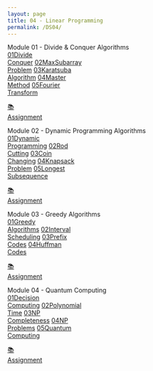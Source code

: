 ```yaml
---
layout: page
title: 04 - Linear Programming
permalink: /DS04/
---
```


<div class="row"><div class="btn text" markdown="1">
<div class="btn name">Module 01 - Divide & Conquer Algorithms</div>
<div class="row" style="grid-template-columns: 1fr 1fr 1fr 1fr 1fr 1fr;">
  <a href="/01-MSDS/DS03/M101/" class="btn box1"><span class="btn box11">01</span>Divide    <br>Conquer</a>
  <a href="/01-MSDS/DS03/M102/" class="btn box1"><span class="btn box11">02</span>MaxSubarray<br>Problem</a>
  <a href="/01-MSDS/DS03/M103/" class="btn box1"><span class="btn box11">03</span>Karatsuba <br>Algorithm</a>
  <a href="/01-MSDS/DS03/M104/" class="btn box1"><span class="btn box11">04</span>Master    <br>Method</a>
  <a href="/01-MSDS/DS03/M105/" class="btn box1"><span class="btn box11">05</span>Fourier   <br>Transform</a>
  <a class="btn empty"></a>
  
  <a href="//" class="btn box2">📚<br>Assignment</a>
</div></div></div>

<div class="row"><div class="btn text" markdown="1">
<div class="btn name">Module 02 - Dynamic Programming Algorithms</div>
<div class="row" style="grid-template-columns: 1fr 1fr 1fr 1fr 1fr 1fr;">
  <a href="/01-MSDS/DS03/M201/" class="btn box1"><span class="btn box11">01</span>Dynamic   <br>Programming</a>
  <a href="/01-MSDS/DS03/M202/" class="btn box1"><span class="btn box11">02</span>Rod       <br>Cutting</a>
  <a href="/01-MSDS/DS03/M203/" class="btn box1"><span class="btn box11">03</span>Coin      <br>Changing</a>
  <a href="/01-MSDS/DS03/M204/" class="btn box1"><span class="btn box11">04</span>Knapsack  <br>Problem</a>
  <a href="/01-MSDS/DS03/M205/" class="btn box1"><span class="btn box11">05</span>Longest   <br>Subsequence</a>
  <a class="btn empty"></a>

  <a href="//" class="btn box2">📚<br>Assignment</a>
</div></div></div>

<div class="row"><div class="btn text" markdown="1">
<div class="btn name">Module 03 - Greedy Algorithms</div>
<div class="row" style="grid-template-columns: 1fr 1fr 1fr 1fr 1fr 1fr;">
  <a href="/01-MSDS/DS03/M301/" class="btn box1"><span class="btn box11">01</span>Greedy    <br>Algorithms</a>
  <a href="/01-MSDS/DS03/M302/" class="btn box1"><span class="btn box11">02</span>Interval  <br>Scheduling</a>
  <a href="/01-MSDS/DS03/M303/" class="btn box1"><span class="btn box11">03</span>Prefix    <br>Codes</a>
  <a href="/01-MSDS/DS03/M304/" class="btn box1"><span class="btn box11">04</span>Huffman   <br>Codes</a>
  <a class="btn empty"></a>
  <a class="btn empty"></a>

  <a href="//" class="btn box2">📚<br>Assignment</a>
</div></div></div>

<div class="row"><div class="btn text" markdown="1">
<div class="btn name">Module 04 - Quantum Computing</div>
<div class="row" style="grid-template-columns: 1fr 1fr 1fr 1fr 1fr 1fr;">
  <a href="/01-MSDS/DS03/M401/" class="btn box1"><span class="btn box11">01</span>Decision  <br>Computing</a>
  <a href="/01-MSDS/DS03/M402/" class="btn box1"><span class="btn box11">02</span>Polynomial<br>Time</a>
  <a href="/01-MSDS/DS03/M403/" class="btn box1"><span class="btn box11">03</span>NP     <br>Completeness</a>
  <a href="/01-MSDS/DS03/M404/" class="btn box1"><span class="btn box11">04</span>NP     <br>Problems</a>
  <a href="/01-MSDS/DS03/M405/" class="btn box1"><span class="btn box11">05</span>Quantum   <br>Computing</a>
  <a class="btn empty"></a>

  <a href="//" class="btn box2">📚<br>Assignment</a>
</div></div></div>
